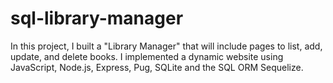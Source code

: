 # sql-library-manager

In this project, I built a "Library Manager" that will include pages to list, add, update, and delete books.
I implemented a dynamic website using JavaScript, Node.js, Express, Pug, SQLite and the SQL ORM Sequelize.
